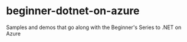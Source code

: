 # beginner-dotnet-on-azure
Samples and demos that go along with the Beginner's Series to .NET on Azure
